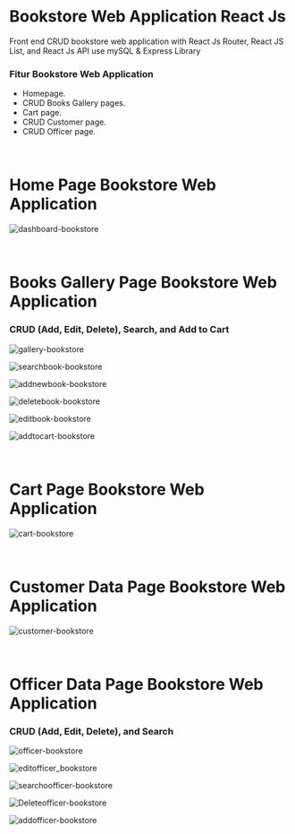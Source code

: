 # Bookstore Web Application React Js
Front end CRUD bookstore web application with React Js Router, React JS List, and React Js API use mySQL & Express Library

### **Fitur Bookstore Web Application**

<ul>
  <li>Homepage.</li>
  <li>CRUD Books Gallery pages.</li>
  <li>Cart page.</li>
  <li>CRUD Customer page.</li>
  <li>CRUD Officer page.</li>
</ul>



<br>

# Home Page Bookstore Web Application

![dashboard-bookstore](https://user-images.githubusercontent.com/65702027/159099738-4b0d3435-123d-4866-ac20-d1308439795d.PNG)

</br>

# Books Gallery Page Bookstore Web Application
### **CRUD (Add, Edit, Delete), Search, and Add to Cart**

![gallery-bookstore](https://user-images.githubusercontent.com/65702027/159099743-d63837cd-bac1-4cc5-a9a0-c3a5d3f08490.PNG)

![searchbook-bookstore](https://user-images.githubusercontent.com/65702027/159099745-686aecc6-4e32-4ecc-b255-de1f6d82f691.PNG)

![addnewbook-bookstore](https://user-images.githubusercontent.com/65702027/159099748-e952e31d-770d-4083-963a-d429be433f7e.PNG)

![deletebook-bookstore](https://user-images.githubusercontent.com/65702027/159099754-d7cddfca-608f-40e4-b52b-ea7d97b3a748.PNG)

![editbook-bookstore](https://user-images.githubusercontent.com/65702027/159099757-44c411b1-c0f0-43e6-b017-84fe2d44bd08.PNG)

![addtocart-bookstore](https://user-images.githubusercontent.com/65702027/159099761-1368793f-9ac4-4064-b6de-d3f8539f207b.PNG)


</br>

# Cart Page Bookstore Web Application

![cart-bookstore](https://user-images.githubusercontent.com/65702027/159099766-cb103f81-a06f-4ae6-909c-6c26f8b2773d.PNG)



</br>

# Customer Data Page Bookstore Web Application

![customer-bookstore](https://user-images.githubusercontent.com/65702027/159099785-31829d69-bfa8-4f62-8684-1e8678dc9d2c.PNG)

</br>

# Officer Data Page Bookstore Web Application
### **CRUD (Add, Edit, Delete), and Search**

![officer-bookstore](https://user-images.githubusercontent.com/65702027/159099780-dc614350-66e5-4bb1-a9dd-a812423498d8.PNG)

![editofficer_bookstore](https://user-images.githubusercontent.com/65702027/159099771-3c25ecfe-19be-47cd-950f-462202f4523e.PNG)

![searchoofficer-bookstore](https://user-images.githubusercontent.com/65702027/159099772-7ccfb405-c386-406d-b135-6fad650a2d77.PNG)

![Deleteofficer-bookstore](https://user-images.githubusercontent.com/65702027/159099795-069ed7be-afa2-4f36-8db2-9ba868741877.PNG)

![addofficer-bookstore](https://user-images.githubusercontent.com/65702027/159099788-4a09ff6d-52a1-4215-bf95-d0ea035e0797.PNG)



